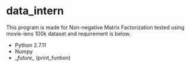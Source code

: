 # data_intern

This program is made for Non-negative Matrix Factorization tested using movie-lens 100k dataset and 
requirement is below.

- Python 2.7.11
- Numpy
- \__future\__ (print_funtion)
